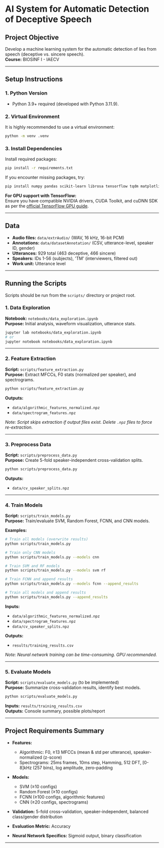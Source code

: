 # AI System for Automatic Detection of Deceptive Speech

## Project Objective

Develop a machine learning system for the automatic detection of lies from speech (deceptive vs. sincere speech).  
**Course:** BIOSINF I - IAECV

---

## Setup Instructions

### 1. Python Version

- Python 3.9+ required (developed with Python 3.11.9).

### 2. Virtual Environment

It is highly recommended to use a virtual environment:

```bash
python -m venv .venv
```

### 3. Install Dependencies

Install required packages:

```bash
pip install -r requirements.txt
```

If you encounter missing packages, try:

```bash
pip install numpy pandas scikit-learn librosa tensorflow tqdm matplotlib jupyterlab
```

**For GPU support with TensorFlow:**  
Ensure you have compatible NVIDIA drivers, CUDA Toolkit, and cuDNN SDK as per the [official TensorFlow GPU guide](https://www.tensorflow.org/install/gpu).

---

## Data

- **Audio files:** `data/extrAudio/` (WAV, 16 kHz, 16-bit PCM)
- **Annotations:** `data/datasetAnnotation/` (CSV, utterance-level, speaker ID, gender)
- **Utterances:** 929 total (463 deceptive, 466 sincere)
- **Speakers:** IDs 1-56 (subjects), 'TM' (interviewers, filtered out)
- **Work unit:** Utterance level

---

## Running the Scripts

Scripts should be run from the `scripts/` directory or project root.

### 1. Data Exploration

**Notebook:** `notebooks/data_exploration.ipynb`  
**Purpose:** Initial analysis, waveform visualization, utterance stats.

```bash
jupyter lab notebooks/data_exploration.ipynb
# or
jupyter notebook notebooks/data_exploration.ipynb
```

---

### 2. Feature Extraction

**Script:** `scripts/feature_extraction.py`  
**Purpose:** Extract MFCCs, F0 stats (normalized per speaker), and spectrograms.

```bash
python scripts/feature_extraction.py
```

**Outputs:**
- `data/algorithmic_features_normalized.npz`
- `data/spectrogram_features.npz`

*Note: Script skips extraction if output files exist. Delete `.npz` files to force re-extraction.*

---

### 3. Preprocess Data

**Script:** `scripts/preprocess_data.py`  
**Purpose:** Create 5-fold speaker-independent cross-validation splits.

```bash
python scripts/preprocess_data.py
```

**Outputs:**
- `data/cv_speaker_splits.npz`

---

### 4. Train Models

**Script:** `scripts/train_models.py`  
**Purpose:** Train/evaluate SVM, Random Forest, FCNN, and CNN models.

**Examples:**

```bash
# Train all models (overwrite results)
python scripts/train_models.py

# Train only CNN models
python scripts/train_models.py --models cnn

# Train SVM and RF models
python scripts/train_models.py --models svm rf

# Train FCNN and append results
python scripts/train_models.py --models fcnn --append_results

# Train all models and append results
python scripts/train_models.py --append_results
```

**Inputs:**
- `data/algorithmic_features_normalized.npz`
- `data/spectrogram_features.npz`
- `data/cv_speaker_splits.npz`

**Outputs:**
- `results/training_results.csv`

*Note: Neural network training can be time-consuming. GPU recommended.*

---

### 5. Evaluate Models

**Script:** `scripts/evaluate_models.py` (to be implemented)  
**Purpose:** Summarize cross-validation results, identify best models.

```bash
python scripts/evaluate_models.py
```

**Inputs:** `results/training_results.csv`  
**Outputs:** Console summary, possible plots/report

---

## Project Requirements Summary

- **Features:**
  - Algorithmic: F0, ≥13 MFCCs (mean & std per utterance), speaker-normalized (z-score)
  - Spectrograms: 25ms frames, 10ms step, Hamming, 512 DFT, [0-8]kHz (257 bins), log amplitude, zero-padding

- **Models:**
  - SVM (≥10 configs)
  - Random Forest (≥10 configs)
  - FCNN (≥100 configs, algorithmic features)
  - CNN (≥20 configs, spectrograms)

- **Validation:** 5-fold cross-validation, speaker-independent, balanced class/gender distribution

- **Evaluation Metric:** Accuracy

- **Neural Network Specifics:** Sigmoid output, binary classification

---